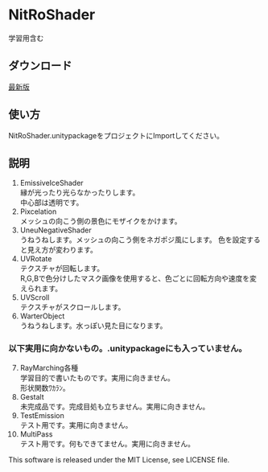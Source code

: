 # NitRoShader
 学習用含む

## ダウンロード
[最新版](https://github.com/NitRogeeen/NitRoShader/releases/latest)

## 使い方
NitRoShader.unitypackageをプロジェクトにImportしてください。

## 説明
1. EmissiveIceShader  
 縁が光ったり光らなかったりします。  
 中心部は透明です。
2. Pixcelation  
 メッシュの向こう側の景色にモザイクをかけます。
3. UneuNegativeShader  
 うねうねします。メッシュの向こう側をネガポジ風にします。
 色を設定すると見え方が変わります。
4. UVRotate  
 テクスチャが回転します。  
 R,G,Bで色分けしたマスク画像を使用すると、色ごとに回転方向や速度を変えられます。
5. UVScroll  
 テクスチャがスクロールします。
6. WarterObject  
 うねうねします。水っぽい見た目になります。

### 以下実用に向かないもの。.unitypackageにも入っていません。
7. RayMarching各種  
 学習目的で書いたものです。実用に向きません。  
 形状関数ﾜｶﾗﾝ。
8. Gestalt  
 未完成品です。完成目処も立ちません。実用に向きません。
9. TestEmission  
 テスト用です。実用に向きません。
10. MultiPass  
 テスト用です。何もできてません。実用に向きません。

This software is released under the MIT License, see LICENSE file.
